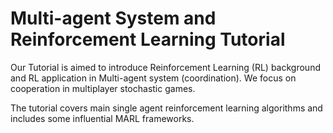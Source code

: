 # Multi-agent System and Reinforcement Learning Tutorial

Our Tutorial is aimed to introduce Reinforcement Learning (RL) background and RL application in Multi-agent system (coordination). We focus on cooperation in multiplayer stochastic games.

The tutorial covers main single agent reinforcement learning algorithms and includes some influential MARL frameworks.







